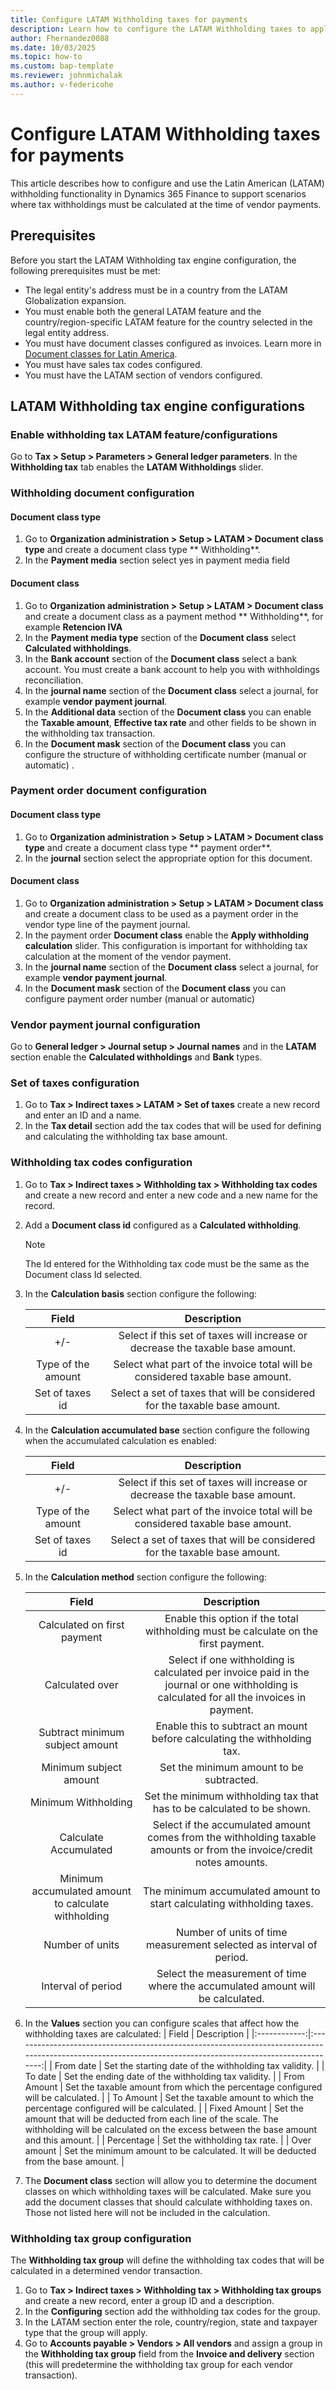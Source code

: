 ```yaml
---
title: Configure LATAM Withholding taxes for payments
description: Learn how to configure the LATAM Withholding taxes to apply to vendor payments.
author: Fhernandez0088
ms.date: 10/03/2025
ms.topic: how-to
ms.custom: bap-template
ms.reviewer: johnmichalak
ms.author: v-federicohe
---
```



# Configure LATAM Withholding taxes for payments

This article describes how to configure and use the Latin American (LATAM) withholding functionality in Dynamics 365 Finance to support scenarios where tax withholdings must be calculated at the time of vendor payments.

## Prerequisites

Before you start the LATAM Withholding tax engine configuration, the following prerequisites must be met:

- The legal entity's address must be in a country from the LATAM Globalization expansion.
- You must enable both the general LATAM feature and the country/region-specific LATAM feature for the country selected in the legal entity address.
- You must have document classes configured as invoices. Learn more in [Document classes for Latin America](ltm-core-document-class.md).
- You must have sales tax codes configured. 
- You must have the LATAM section of vendors configured.

## LATAM Withholding tax engine configurations

### Enable withholding tax LATAM feature/configurations

Go to **Tax > Setup > Parameters > General ledger parameters**.
In the **Withholding tax** tab enables the **LATAM Withholdings** slider.

### Withholding document configuration

#### Document class type

1. Go to **Organization administration > Setup > LATAM > Document class type** and create a document class type ** Withholding**.
2. In the **Payment media** section select yes in payment media field

#### Document class

1.  Go to **Organization administration > Setup > LATAM > Document class** and create a document class as a payment method ** Withholding**, for example **Retencion IVA**
1.  In the **Payment media type** section of the **Document class** select **Calculated withholdings**.
1.  In the **Bank account** section of the **Document class** select a bank account. You must create a bank account to help you with withholdings reconciliation.
1. In the **journal name** section of the **Document class** select a journal, for example **vendor payment journal**. 
1. In the **Additional data** section of the **Document class** you can enable the **Taxable amount**, **Effective tax rate** and other fields to be shown in the withholding tax transaction.
1. In the **Document mask** section of the **Document class** you can configure the structure of withholding certificate number (manual or automatic) .

### Payment order document configuration

#### Document class type

1. Go to **Organization administration > Setup > LATAM > Document class type** and create a document class type ** payment order**.
2. In the **journal** section select the appropriate option for this document.

#### Document class

1. Go to **Organization administration > Setup > LATAM > Document class** and create a document class to be used as a payment order in the vendor type line of the payment journal.
2. In the payment order **Document class** enable the **Apply withholding calculation** slider. This configuration is important for withholding tax calculation at the moment of the vendor payment.
3. In the **journal name** section of the **Document class** select a journal, for example **vendor payment journal**. 
4. In the **Document mask** section of the **Document class** you can configure payment order number (manual or automatic)  

### Vendor payment journal configuration

Go to **General ledger > Journal setup > Journal names** and in the **LATAM** section enable the **Calculated withholdings** and **Bank** types.

### Set of taxes configuration

1. Go to **Tax > Indirect taxes > LATAM > Set of taxes** create a new record and enter an ID and a name.
1.  In the **Tax detail** section add the tax codes that will be used for defining and calculating the withholding tax base amount.

### Withholding tax codes configuration

1.  Go to **Tax > Indirect taxes > Withholding tax > Withholding tax codes** and create a new record and enter a new code and a new name for the record.
1. Add a **Document class id** configured as a **Calculated withholding**.

   > [!NOTE]
   > The Id entered for the Withholding tax code must be the same as the Document class Id selected.

1. In the **Calculation basis** section configure the following:

   |        Field       |                                   Description                                  |
   |:------------------:|:------------------------------------------------------------------------------:|
   |         +/-        | Select if this set of taxes will increase or decrease the taxable base amount. |
   | Type of the amount | Select what part of the invoice total will be considered taxable base amount.  |
   | Set of taxes id    | Select a set of taxes that will be considered for the taxable base amount.     |

1. In the **Calculation accumulated base** section configure the following when the accumulated calculation es enabled:

   |        Field       |                                   Description                                  |
   |:------------------:|:------------------------------------------------------------------------------:|
   |         +/-        | Select if this set of taxes will increase or decrease the taxable base amount. |
   | Type of the amount | Select what part of the invoice total will be considered taxable base amount.  |
   | Set of taxes id    | Select a set of taxes that will be considered for the taxable base amount.     |

1. In the **Calculation method** section configure the following:

   |                        Field                        |                                                                Description                                                                |
   |:---------------------------------------------------:|:-----------------------------------------------------------------------------------------------------------------------------------------:|
   | Calculated on first payment                        |                            Enable this option if the total withholding must be calculate on the first payment.                            |
   | Calculated over                                     | Select if one withholding is calculated per invoice paid in the journal or one withholding is calculated for all the invoices in payment. |
   | Subtract minimum subject amount                     | Enable this to subtract an mount before calculating the withholding tax.                                                                  |
   | Minimum subject amount                              | Set the minimum amount to be subtracted.                                                                                                  |
   | Minimum Withholding                                 | Set the minimum withholding tax that has to be calculated to be shown.                                                                    |
   | Calculate Accumulated                               | Select if the accumulated amount comes from the withholding taxable amounts or from the invoice/credit notes amounts.                     |
   | Minimum accumulated amount to calculate withholding | The minimum accumulated amount to start calculating withholding taxes.                                                                    |
   | Number of units                                     | Number of units of time measurement selected as interval of period.                                                                        |
   | Interval of period                                  | Select the measurement of time where the accumulated amount will be calculated.                                                          |

1. In the **Values** section you can configure scales that affect how the withholding taxes are calculated:
     |     Field    |                                                                         Description                                                                         |
   |:------------:|:-----------------------------------------------------------------------------------------------------------------------------------------------------------:|
   | From date    | Set the starting date of the withholding tax validity.                                                                                                      |
   | To date      | Set the ending date of the withholding tax validity.                                                                                                        |
   | From Amount  | Set the taxable amount from which the percentage configured will be calculated.                                                                             |
   | To Amount    | Set the taxable amount to which the percentage configured will be calculated.                                                                               |
   | Fixed Amount | Set the amount that will be deducted from each line of the scale. The withholding will be calculated on the excess between the base amount and this amount. |
   | Percentage   | Set the withholding tax rate.                                                                                                                               |
   | Over amount  | Set the minimum amount to be calculated. It will be deducted from the base amount.                                                                          |

1. The **Document class** section will allow you to determine the document classes on which withholding taxes will be calculated. Make sure you add the document classes that should calculate withholding taxes on. Those not listed here will not be included in the calculation.

### Withholding tax group configuration

The **Withholding tax group** will define the withholding tax codes that will be calculated in a determined vendor transaction.

1. Go to **Tax > Indirect taxes > Withholding tax > Withholding tax groups** and create a new record, enter a group ID and a description. 
1. In the **Configuring** section add the withholding tax codes for the group.
1. In the LATAM section enter the role, country/region, state and taxpayer type that the group will apply.
1. Go to **Accounts payable > Vendors > All vendors** and assign a group in the **Withholding tax group** field from the **Invoice and delivery** section (this will predetermine the withholding tax group for each vendor transaction).
